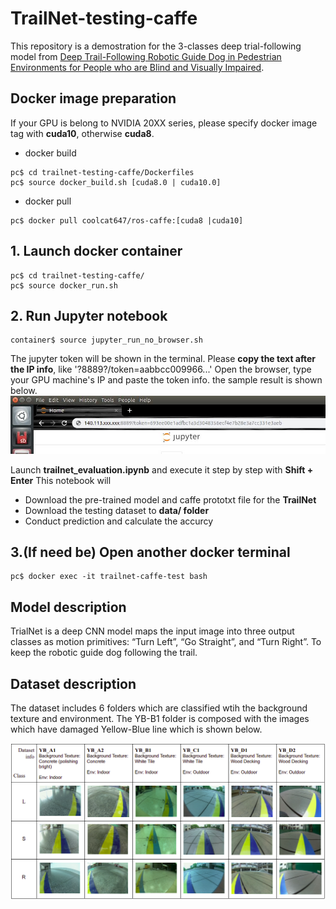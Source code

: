 # TrailNet-testing-caffe
This repository is a demostration for the 3-classes deep trial-following model from [Deep Trail-Following Robotic Guide Dog in Pedestrian Environments for People who are Blind and Visually Impaired](https://arg-nctu.github.io/publications/ICRA18_0060_FI.pdf). 

## Docker image preparation
If your GPU is belong to NVIDIA 20XX series, please specify docker image tag with **cuda10**, otherwise **cuda8**.

 - docker build    
```
pc$ cd trailnet-testing-caffe/Dockerfiles
pc$ source docker_build.sh [cuda8.0 | cuda10.0]
```

 - docker pull
```
pc$ docker pull coolcat647/ros-caffe:[cuda8 |cuda10]
```

## 1. Launch docker container

```
pc$ cd trailnet-testing-caffe/
pc$ source docker_run.sh
```

## 2. Run Jupyter notebook

```
container$ source jupyter_run_no_browser.sh 
```

The jupyter token will be shown in the terminal. Please **copy the text after the IP info**, like '?8889?/token=aabbcc009966...' 
Open the browser, type your GPU machine's IP and paste the token info. the sample result is shown below.
![jupyter_run](figures/jupyter_run.jpg)

Launch **trailnet_evaluation.ipynb** and execute it step by step with **Shift + Enter**
This notebook will 
- Download the pre-trained model and caffe prototxt file for the **TrailNet**
- Download the testing dataset to **data/ folder**
- Conduct prediction and calculate the accurcy

## 3.(If need be) Open another docker terminal
```
pc$ docker exec -it trailnet-caffe-test bash
```

## Model description
TrialNet is a deep CNN model maps the input image into three output classes as motion primitives: “Turn Left”, “Go Straight”, and “Turn Right”. To keep the robotic guide dog following the trail. 

## Dataset description
The dataset includes 6 folders which are classified wtih the background texture and environment. The YB-B1 folder is composed with the images which have damaged Yellow-Blue line which is shown below. 

![dataset_info](figures/dataset_info.png)
